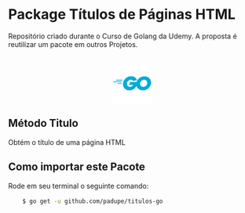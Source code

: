 # Package Títulos de Páginas HTML
Repositório criado durante o Curso de Golang da Udemy. A proposta é reutilizar um pacote em outros Projetos.

<div align="center" style="display: inline_block"><br>
    <img align="center" alt="Padupe-Go" height="80" width="80" src="https://github.com/devicons/devicon/blob/master/icons/go/go-original-wordmark.svg">
</div>

## Método Titulo
Obtém o título de uma página HTML

## Como importar este Pacote
Rode em seu terminal o seguinte comando:
```bash
    $ go get -u github.com/padupe/titulos-go
```
